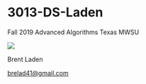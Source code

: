 # 3013-DS-Laden
Fall 2019 Advanced Algorithms Texas MWSU

![](https://pbs.twimg.com/profile_images/1038861413110951943/VCc4i17R_400x400.jpg)

Brent Laden

brelad41@gmail.com
